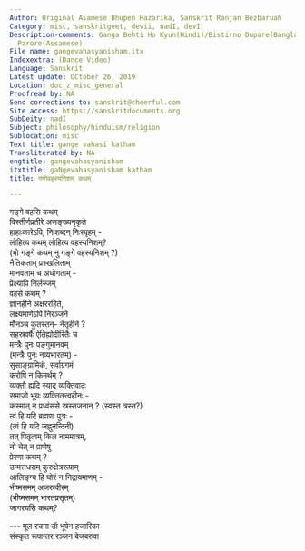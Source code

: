 ```yaml
---
Author: Original Asamese Bhupen Hazarika, Sanskrit Ranjan Bezbaruah
Category: misc, sanskritgeet, devii, nadI, devI
Description-comments: Ganga Behti Ho Kyun(Hindi)/Bistirno Dupare(Bangla)/Bistirno
  Parore(Assamese)
File name: gangevahasyanisham.itx
Indexextra: (Dance Video)
Language: Sanskrit
Latest update: OCtober 26, 2019
Location: doc_z_misc_general
Proofread by: NA
Send corrections to: sanskrit@cheerful.com
Site access: https://sanskritdocuments.org
SubDeity: nadI
Subject: philosophy/hinduism/religion
Sublocation: misc
Text title: gange vahasi katham
Transliterated by: NA
engtitle: gangevahasyanisham
itxtitle: gaNgevahasyanisham katham
title: गण्गेवहस्यनिशम् कथम्

---
```

  
 गङ्गे वहसि कथम्   
विस्तीर्णप्रतीरे असङ्ख्यनृकृते  
हाहाःकारेऽपि, निःशब्दन् निःस्पृहम् -  
लोहित्य कथम् लोहित्य वहस्यनिशम्?  
(भो गङ्गे कथम् नु गङ्गे वहस्यनिशम् ?)  
        नैतिकताम् प्रस्खलिताम्  
        मानवताम् च अधोगताम् -  
        प्रेक्ष्यापि निर्लज्जम्  
        वहसे कथम् ?  
ज्ञानहीने अक्षररहिते,  
लक्ष्यमाणेऽपि निरञ्जने  
मौनञ्च कुतस्तन्- नेतृहीने ?  
सहस्रवर्षैः ऐतिह्योदीरितैः च  
मन्त्रैः पुनः पङ्गुमानवम्  
(मन्त्रैः पुनः नव्यभारतम्) -  
सुसाङ्ग्रामिकं, सर्वाग्रगमं  
करोषि न किमर्थम् ?  
व्यक्तौ ह्यदि स्याद् व्यक्तिवादः  
समाजो भूयः व्यक्तितत्त्वहीनः -  
कस्मात् न प्रध्वंससे स्रस्तजनान् ? (स्वस्त त्रस्त?)  
        त्वं हि यदि ब्रह्मणः पुत्रः -  
        (त्वं हि यदि जह्नुनन्दिनी)  
        तत् पितृत्वम् किल नाममात्रम्,  
        नो चेत् न प्राणेषु  
        प्रेरणा कथम् ?  
उन्मत्तधराम् कुरुक्षेत्ररूपाम्  
आलिङ्ग्य हि घोरं न निद्रायमाणम् -  
भीष्मसमम् अजस्रवीरम्  
(भीष्मसमम् भारतप्रसृतम्)  
जागरयसि कथम्?  
  
--- मूल रचना डाॅ भूपेन हजारिका  
संस्कृत रूपान्तर रञ्जन बेजबरुवा  
  
  
